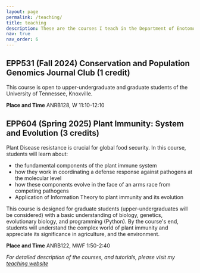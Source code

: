 ```yaml
---
layout: page
permalink: /teaching/
title: teaching
description: These are the courses I teach in the Department of Enotomology and Plant Pathology at UTK 
nav: true
nav_order: 6
---
```


## EPP531 (Fall 2024) Conservation and Population Genomics Journal Club (1 credit)
This course is open to upper-undergraduate and graduate students of the University of Tennessee, Knoxville.

**Place and Time**
ANRB128, W 11:10-12:10



## EPP604 (Spring 2025) Plant Immunity: System and Evolution (3 credits)
Plant Disease resistance is crucial for global food security. In this course, students will learn about:

- the fundamental components of the plant immune system
- how they work in coordinating a defense response against pathogens at the molecular level
- how these components evolve in the face of an arms race from competing pathogens
- Application of Information Theory to plant immunity and its evolution

This course is designed for graduate students (upper-undergraduates will be considered) with a basic understanding of biology, genetics, evolutionary biology, and programming (Python). By the course's end, students will understand the complex world of plant immunity and appreciate its significance in agriculture, and the environment.

**Place and Time**
ANRB122, MWF 1:50-2:40



*For detailed description of the courses, and tutorials, please visit my [teaching website](https://coevolutionlab.gitlab.io/coevolutionlab/)*
